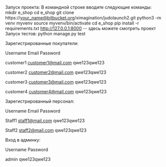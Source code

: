 Запуск проекта:
В командной строке вводите следующие команды:
mkdir e_shop
cd e_shop
git clone https://your_name@bitbucket.org/ximagination/judolaunch2.git
python3 -m venv myvenv
source myvenv/bin/activate
cd e_shop
pip install -r requirements.txt
http://127.0.0.1:8000 -- здесь можете смотреть проект
Запуск тестов:
python manage.py test

Зарегистрированные покупатели:

Username	Email	            Password

customer1	customer1@mail.com	qwe123qwe123

customer2	customer2@mail.com	qwe123qwe123

customer3	customer3@mail.com	qwe123qwe123

customer4	customer4@mail.com	qwe123qwe123


Зарегистрированный персонал:


Username	Email	            Password

Staff1	    staff1@mail.com	    qwe123qwe123

Staff2	    staff2@mail.com	    qwe123qwe123


Вход в админку:


Username	    Password

admin	        qwe123qwe123
